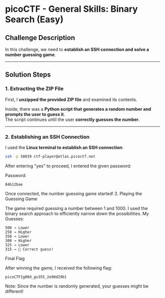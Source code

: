 #  **picoCTF - General Skills: Binary Search (Easy)**  

##  Challenge Description  
In this challenge, we need to **establish an SSH connection and solve a number guessing game**.  

---

##  Solution Steps  

### 1. Extracting the ZIP File  
First, I **unzipped the provided ZIP file** and examined its contents.  

Inside, there was a **Python script that generates a random number and prompts the user to guess it**.  
The script continues until the user **correctly guesses the number**.  

---

###  2. Establishing an SSH Connection  
I used the **Linux terminal to establish an SSH connection**:  

```bash
ssh -p 58039 ctf-player@atlas.picoctf.net
```

After entering "yes" to proceed, I entered the given password:

Password: 
```
84b12bae
```

Once connected, the number guessing game started!
 3. Playing the Guessing Game

The game required guessing a number between 1 and 1000.
I used the binary search approach to efficiently narrow down the possibilities.
 My Guesses:

    500 → Lower 
    250 → Higher 
    350 → Lower
    300 → Higher
    325 → Lower
    315 → 🎉 Correct guess!

 Final Flag

After winning the game, I received the following flag:
```
picoCTF{g00d_gu355_2e90d29b}
```

Note: Since the number is randomly generated, your guesses might be different! 
